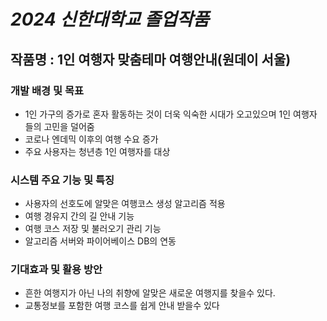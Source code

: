 # *2024 신한대학교 졸업작품*

## 작품명 : 1인 여행자 맞춤테마 여행안내(원데이 서울)

### 개발 배경 및 목표
- 1인 가구의 증가로 혼자 활동하는 것이 더욱 익숙한 시대가 오고있으며 1인 여행자 들의 고민을 덜어줌
- 코로나 엔데믹 이후의 여행 수요 증가
- 주요 사용자는 청년층 1인 여행자를 대상

### 시스템 주요 기능 및 특징
- 사용자의 선호도에 알맞은 여행코스 생성 알고리즘 적용
- 여행 경유지 간의 길 안내 기능
- 여행 코스 저장 및 불러오기 관리 기능
- 알고리즘 서버와 파이어베이스 DB의 연동

### 기대효과 및 활용 방안 
- 흔한 여행지가 아닌 나의 취향에 알맞은 새로운 여행지를 찾을수 있다.
-  교통정보를 포함한 여행 코스를 쉽게 안내 받을수 있다
  
